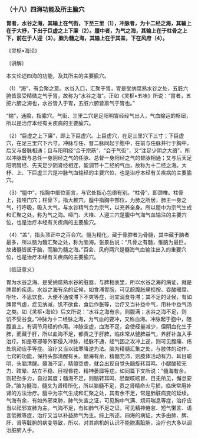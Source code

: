 ### （十八）四海功能及所主腧穴

**胃者，水谷之海，其输上在气街，下至三里（1），冲脉者，为十二经之海，其输上在于大杼，下出于巨虚之上下廉（2）。膻中者，为气之海，其输上在于柱骨之上下，前在于人迎（3）。脑为髓之海，其输上在于其盖，下在风府（4）。**

​《灵枢•海论》

〔讲解〕

本文论述四海的功能，及其所主的主要腧穴。

（1）“海”，有会聚之意。水谷入口，汇聚于胃，胃是受纳腐熟水谷之处，五脏六腑皆禀受精微之气于胃，故称为“水谷之海”。正如《灵枢•五味》所说：“胃者，五脏六腑之海也，水谷皆入于胃，五脏六腑皆禀气于胃也。”

“输”，通腧，指腧穴。气街、三里二穴是足阳明胃经经气出入，气血输运的枢纽，所以是治疗本经有关疾病的主要腧穴。

（2）“巨虚之上下廉”，即上下巨虚穴。上巨虚穴，在足三里穴下三寸；下巨虚穴，在足三里穴下六寸。冲脉与任、督二脉同起于胞中，在前与任脉并行于胸中，后又与督脉相通；且与阳明经“合于宗筋”，“会于气街”，又“注足少阴之大络”。所以冲脉既与总任一身阴经之气的任脉、总督一身阳经之气的督脉相通；又与后天足阳明胃经、先天足少阴肾经相连，能调节十二经的气血，故称为十二经之海。大杼、上、下巨虚三穴是冲脉气血输经的主要穴位，也是治疗本经有关疾病的主要腧穴。

（3）“膻中”，指胸中部位而言，与它处指心包络有别。“柱骨”，即颈椎。柱骨上，指哑门穴；柱骨下，指大椎穴。膻中指胸中部位，为肺之所居，肺主一身之气，行呼吸，吸入大气，与水谷精气合为宗气，以充养全身。所以膻中为宗气生成和汇聚之处，称为气之海。哑门、大椎、人迎三穴是腹中气海气血输注的主要穴位，也是治疗本经有关疾病的主要腧穴。

（4）“盖”，指头顶正中之百会穴。髓为精化，藏于骨腔者为骨髓，其中藏于脑者最多，所以脑为髓汇聚之处，称为脑海。张景岳说：“凡骨之有髓，惟脑为最巨，故诸髓皆属于脑，而脑为髓之海。”百会、风府两穴是髓海气血输注出入的重要穴位，也是治疗本经有关疾病的主要腧穴。

〔临证意义〕

胃为水谷之海、是受纳腐熟水谷的脏器，与脾相表里，所以水谷之海的病证，就是脾胃的疾患。水谷之海有余的证候，如食滞胃脘，可见脘腹胀痛拒按、吞酸暧腐、呕吐、不思饮食、大便不通或滞下不爽等症，治宜消食导滞；其不足的证候，有如脾胃气虚，症见纳减，饥不欲食，食后作胀等，治疗又当补益中气，用补中益气汤之类。如《灵枢•海论》后文所说：“水谷之海有余，则腹满；水谷之海不足，则饥不受谷食。”冲脉为十二经脉之海，为气血的要冲，又称血海。冲脉起于胞中，随腹直上，有调节月经的作用。冲脉空虚，血海不足，会使经量减少，但阴血化生于脾，而藏于肝，所以血海不足，都责之于肝脾，临床常从健脾益气，养肝补血入手治疗。如是寒邪等外邪侵入冲脉，经脉不通，经气因之攻冲上逆，则可见腹痛、疡处筑动应手等症。治疗又当以祛寒降逆为法。脑为精髓汇集之处，与肢体的动作、七窍的功能，保持头部清醒有关。髓海有余，精髓充沛，则肢体活动有力、耳目聪明、头脑清醒。髓海不足，精髓空虚，就会出现自觉头脑旋转耳鸣、小腿酸软无力、眩晕、站立不稳、目视昏花、精神萎靡等症。如同篇下文所说：“髓海有余，则轻劲多力，自过其度；髓海不足，则脑转耳鸣、胫酸咳眩冒、目无所见，懈怠安卧。”脑为髓海，髓又为肾精所化，所以脑髓不足，责之肾精命火亏损，临床常用补肾的方法治疗。膻中为宗气生成和汇聚之处，其有余不足，常是肺脏病变的延续。气海有余，有如外邪束肺，肺气失宣之证，可见胸中气满、烦闷喘息等症，治疗应当以祛邪宣肺为主。气海不足，有如肺气不足之证，可见精神倦怠、短气懒言、语言低微等症，治疗又当以补益肺气为主。综上所述，四海的病证，大多由肺、脾、肝、肾等脏腑的病变导致，所以，对其病机的认识不能脱离脏腑，治疗也大多以调治脏腑入手。

